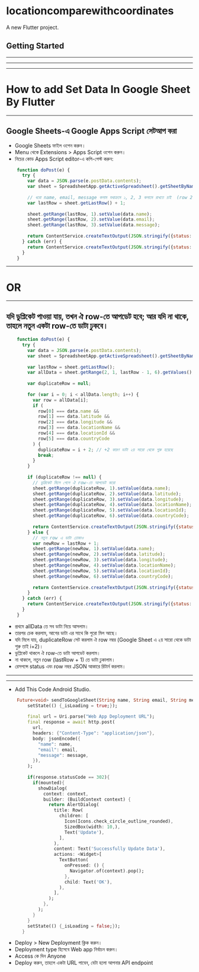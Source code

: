 # locationcomparewithcoordinates

A new Flutter project.

## Getting Started






___
___
___
# How to add Set Data In Google Sheet By Flutter
---
## Google Sheets-এ Google Apps Script সেটআপ করা
- Google Sheets ফাইল ওপেন করুন।
- Menu থেকে Extensions > Apps Script ওপেন করুন।
- নিচের কোড Apps Script editor-এ কপি-পেস্ট করুন:


```javascript
    function doPost(e) {
      try {
        var data = JSON.parse(e.postData.contents);
        var sheet = SpreadsheetApp.getActiveSpreadsheet().getSheetByName('MySheet');
    
        // ধরো name, email, message কলাম যথাক্রমে ১, 2, 3 কলামে রাখতে চাই  (row 2 থেকে শুরু)
        var lastRow = sheet.getLastRow() + 1; 
    
        sheet.getRange(lastRow, 1).setValue(data.name);
        sheet.getRange(lastRow, 2).setValue(data.email);
        sheet.getRange(lastRow, 3).setValue(data.message);
    
        return ContentService.createTextOutput(JSON.stringify({status: "success"})).setMimeType(ContentService.MimeType.JSON);
      } catch (err) {
        return ContentService.createTextOutput(JSON.stringify({status: "error", message: err.message})).setMimeType(ContentService.MimeType.JSON);
      }
    }
```
---
# OR
---
## যদি ডুপ্লিকেট পাওয়া যায়, তখন ঐ row-তে আপডেট হবে; আর যদি না থাকে, তাহলে নতুন একটা row-তে ডাটা ঢুকবে।
```javascript
    function doPost(e) {
      try {
        var data = JSON.parse(e.postData.contents);
        var sheet = SpreadsheetApp.getActiveSpreadsheet().getSheetByName('MySheet');
    
        var lastRow = sheet.getLastRow();
        var allData = sheet.getRange(2, 1, lastRow - 1, 6).getValues();
    
        var duplicateRow = null;
    
        for (var i = 0; i < allData.length; i++) {
          var row = allData[i];
          if (
            row[0] === data.name &&
            row[1] === data.latitude &&
            row[2] === data.longitude &&
            row[3] === data.locationName &&
            row[4] === data.locationId &&
            row[5] === data.countryCode
          ) {
            duplicateRow = i + 2; // +2 কারণ ডাটা ২য় সারো থেকে শুরু হয়েছে
            break;
          }
        }
    
        if (duplicateRow !== null) {
          // ডুপ্লিকেট মিলে গেলে ঐ row-তে আপডেট করো
          sheet.getRange(duplicateRow, 1).setValue(data.name);
          sheet.getRange(duplicateRow, 2).setValue(data.latitude);
          sheet.getRange(duplicateRow, 3).setValue(data.longitude);
          sheet.getRange(duplicateRow, 4).setValue(data.locationName);
          sheet.getRange(duplicateRow, 5).setValue(data.locationId);
          sheet.getRange(duplicateRow, 6).setValue(data.countryCode);
    
          return ContentService.createTextOutput(JSON.stringify({status: "updated", row: duplicateRow})).setMimeType(ContentService.MimeType.JSON);
        } else {
          // নতুন row এ ডাটা ঢোকাও
          var newRow = lastRow + 1;
          sheet.getRange(newRow, 1).setValue(data.name);
          sheet.getRange(newRow, 2).setValue(data.latitude);
          sheet.getRange(newRow, 3).setValue(data.longitude);
          sheet.getRange(newRow, 4).setValue(data.locationName);
          sheet.getRange(newRow, 5).setValue(data.locationId);
          sheet.getRange(newRow, 6).setValue(data.countryCode);
    
          return ContentService.createTextOutput(JSON.stringify({status: "inserted", row: newRow})).setMimeType(ContentService.MimeType.JSON);
        }
      } catch (err) {
        return ContentService.createTextOutput(JSON.stringify({status: "error", message: err.message})).setMimeType(ContentService.MimeType.JSON);
      }
    }

```
- প্রথমে allData তে সব ডাটা নিয়ে আসলাম।
- তারপর চেক করলাম, আগের ডাটা এর সাথে কি পুরো মিল আছে।
- যদি মিলে যায়, duplicateRow সেট করলাম ঐ row নম্বর (Google Sheet এ ২য় সারো থেকে ডাটা শুরু তাই i+2)।
- ডুপ্লিকেট থাকলে ঐ row-তে ডাটা আপডেট করলাম।
- না থাকলে, নতুন row (lastRow + 1) তে ডাটা ঢুকালাম।
- রেসপন্সে status এবং row নম্বর JSON আকারে রিটার্ন করলাম।


---
---
- Add This Code Android Studio.

```dart
    Future<void> sendToGoogleSheet(String name, String email, String message) async {
        setState(() {_isLoading = true;});
    
        final url = Uri.parse("Web App Deployment URL");
        final response = await http.post(
          url,
          headers: {"Content-Type": "application/json"},
          body: jsonEncode({
            "name": name,
            "email": email,
            "message": message,
          }),
        );
    
        if(response.statusCode == 302){
          if(mounted){
            showDialog(
              context: context,
              builder: (BuildContext context) {
                return AlertDialog(
                  title: Row(
                    children: [
                      Icon(Icons.check_circle_outline_rounded),
                      SizedBox(width: 10,),
                      Text('Update'),
                    ],
                  ),
                  content: Text('Successfully Update Data'),
                  actions: <Widget>[
                    TextButton(
                      onPressed: () {
                        Navigator.of(context).pop();
                      },
                      child: Text('OK'),
                    ),
                  ],
                );
              },
            );
          }
        }
        setState(() {_isLoading = false;});
      }
```


- Deploy > New Deployment ক্লিক করুন।
- Deployment type হিসেবে Web app নির্বাচন করুন।
- Access কে দিন Anyone
- Deploy করুন, তাহলে একটা URL পাবেন, যেটা হলো আপনার API endpoint